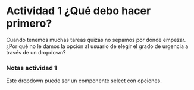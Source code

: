 # Actividad 1 ¿Qué debo hacer primero?


Cuando tenemos muchas tareas quizás no sepamos por dónde empezar. ¿Por qué no le damos la opción al usuario de elegir el grado de urgencia a través de un dropdown?



### Notas actividad 1
Este dropdown puede ser un componente select con opciones.
